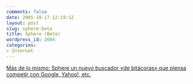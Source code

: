 ```yaml
---
comments: false
date: 2005-10-17 12:19:12
layout: post
slug: sphere-beta
title: Sphere (Beta)
wordpress_id: 2604
categories:
- Internet
---
```


[Más de lo mismo: Sphere un nuevo buscador  «de bitácoras» que piensa competir con Google, Yahoo!, etc.](http://www.sphere.com/)
